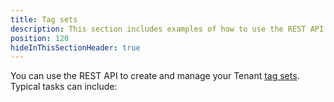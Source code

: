 ```yaml
---
title: Tag sets
description: This section includes examples of how to use the REST API to create and manage Tenant tag sets in Octopus.
position: 120
hideInThisSectionHeader: true
---
```

You can use the REST API to create and manage your Tenant [tag sets](/docs/deployments/patterns/multi-tenant-deployments/tenant-tags.md#TenantTags-Managingtenanttags). Typical tasks can include: